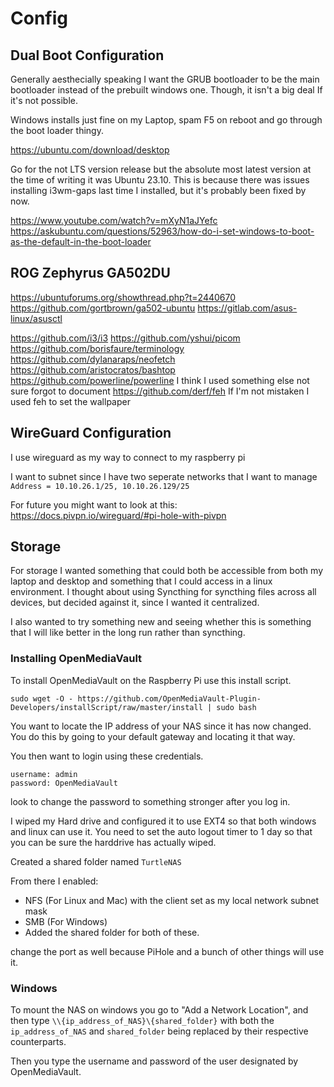 # Config


## Dual Boot Configuration
Generally aesthecially speaking I want the GRUB bootloader to be the main bootloader instead of the prebuilt windows one. Though, it isn't a big deal If it's not possible.

Windows installs just fine on my Laptop, spam F5 on reboot and go through the boot loader thingy.

https://ubuntu.com/download/desktop

Go for the not LTS version release but the absolute most latest version at the time of writing it was Ubuntu 23.10. This is because there was issues installing i3wm-gaps last time I installed, but it's probably been fixed by now.

https://www.youtube.com/watch?v=mXyN1aJYefc
https://askubuntu.com/questions/52963/how-do-i-set-windows-to-boot-as-the-default-in-the-boot-loader


## ROG Zephyrus GA502DU
https://ubuntuforums.org/showthread.php?t=2440670
https://github.com/gortbrown/ga502-ubuntu
https://gitlab.com/asus-linux/asusctl

https://github.com/i3/i3
https://github.com/yshui/picom
https://github.com/borisfaure/terminology
https://github.com/dylanaraps/neofetch
https://github.com/aristocratos/bashtop
https://github.com/powerline/powerline I think I used something else not sure forgot to document
https://github.com/derf/feh If I'm not mistaken I used feh to set the wallpaper




## WireGuard Configuration
I use wireguard as my way to connect to my raspberry pi

I want to subnet since I have two seperate networks that I want to manage
`Address = 10.10.26.1/25, 10.10.26.129/25`

For future you might want to look at this: https://docs.pivpn.io/wireguard/#pi-hole-with-pivpn


## Storage
For storage I wanted something that could both be accessible from both my laptop and desktop and something that I could access in a linux environment. I thought about using Syncthing for syncthing files across all devices, but decided against it, since I wanted it centralized.

I also wanted to try something new and seeing whether this is something that I will like better in the long run rather than syncthing.


### Installing OpenMediaVault
To install OpenMediaVault on the Raspberry Pi use this install script.
```
sudo wget -O - https://github.com/OpenMediaVault-Plugin-Developers/installScript/raw/master/install | sudo bash
```

You want to locate the IP address of your NAS since it has now changed. You do this by going to your default gateway and locating it that way.

You then want to login using these credentials.

```
username: admin
password: OpenMediaVault
```

look to change the password to something stronger after you log in.

I wiped my Hard drive and configured it to use EXT4 so that both windows and linux can use it. You need to set the auto logout timer to 1 day so that you can be sure the harddrive has actually wiped.

Created a shared folder named `TurtleNAS`

From there I enabled:
 - NFS (For Linux and Mac) with the client set as my local network subnet mask
 - SMB (For Windows)
 - Added the shared folder for both of these.

change the port as well because PiHole and a bunch of other things will use it.


### Windows 
To mount the NAS on windows you go to "Add a Network Location", and then type `\\{ip_address_of_NAS}\{shared_folder}` with both the `ip_address_of_NAS` and `shared_folder` being replaced by their respective counterparts.

Then you type the username and password of the user designated by OpenMediaVault.


